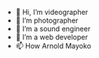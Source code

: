 - 👋 Hi, I’m videographer
- 👀 I’m photographer
- 🌱 I’m a sound engineer
- 💞️ I’m a web developer
- 📫 How Arnold Mayoko

<!---
arnoldMayoko/arnoldMayoko is a ✨ special ✨ repository because its `README.md` (this file) appears on your GitHub profile.
You can click the Preview link to take a look at your changes.
--->
